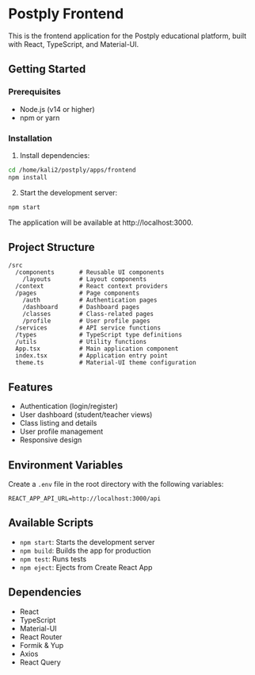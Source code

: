 # Postply Frontend

This is the frontend application for the Postply educational platform, built with React, TypeScript, and Material-UI.

## Getting Started

### Prerequisites

- Node.js (v14 or higher)
- npm or yarn

### Installation

1. Install dependencies:

```bash
cd /home/kali2/postply/apps/frontend
npm install
```

2. Start the development server:

```bash
npm start
```

The application will be available at http://localhost:3000.

## Project Structure

```
/src
  /components       # Reusable UI components
    /layouts        # Layout components
  /context          # React context providers
  /pages            # Page components
    /auth           # Authentication pages
    /dashboard      # Dashboard pages
    /classes        # Class-related pages
    /profile        # User profile pages
  /services         # API service functions
  /types            # TypeScript type definitions
  /utils            # Utility functions
  App.tsx           # Main application component
  index.tsx         # Application entry point
  theme.ts          # Material-UI theme configuration
```

## Features

- Authentication (login/register)
- User dashboard (student/teacher views)
- Class listing and details
- User profile management
- Responsive design

## Environment Variables

Create a `.env` file in the root directory with the following variables:

```
REACT_APP_API_URL=http://localhost:3000/api
```

## Available Scripts

- `npm start`: Starts the development server
- `npm build`: Builds the app for production
- `npm test`: Runs tests
- `npm eject`: Ejects from Create React App

## Dependencies

- React
- TypeScript
- Material-UI
- React Router
- Formik & Yup
- Axios
- React Query

